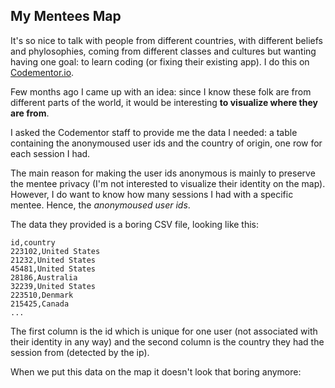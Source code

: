## My Mentees Map

It's so nice to talk with people from different countries, with different beliefs and phylosophies, coming from different classes and cultures but wanting having one goal: to learn coding (or fixing their existing app).
I do this on [Codementor.io](https://codementor.io).

Few months ago I came up with an idea: since I know these folk are from different parts of the world, it would be interesting **to visualize where they are from**.

I asked the Codementor staff to provide me the data I needed: a table containing the anonymoused user ids and the country of origin, one row for each session I had.

The main reason for making the user ids anonymous is mainly to preserve the mentee privacy (I'm not interested to visualize their identity on the map). However, I do want to know how many sessions I had with a specific mentee. Hence, the *anonymoused user ids*.

The data they provided is a boring CSV file, looking like this:

```csv
id,country
223102,United States
21232,United States
45481,United States
28186,Australia
32239,United States
223510,Denmark
215425,Canada
...
```

The first column is the id which is unique for one user (not associated with their identity in any way) and the second column is the country they had the session from (detected by the ip).

When we put this data on the map it doesn't look that boring anymore:


